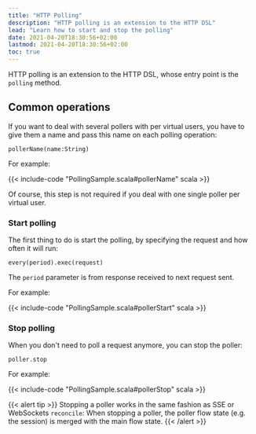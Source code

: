 ```yaml
---
title: "HTTP Polling"
description: "HTTP polling is an extension to the HTTP DSL"
lead: "Learn how to start and stop the polling"
date: 2021-04-20T18:30:56+02:00
lastmod: 2021-04-20T18:30:56+02:00
toc: true
---
```


HTTP polling is an extension to the HTTP DSL, whose entry point is the `polling` method.

## Common operations

If you want to deal with several pollers with per virtual users,
you have to give them a name and pass this name on each polling operation:

`pollerName(name:String)`

For example:

{{< include-code "PollingSample.scala#pollerName" scala >}}

Of course, this step is not required if you deal with one single poller per virtual user.

### Start polling

The first thing to do is start the polling, by specifying the request and how often it will run:

`every(period).exec(request)`

The `period` parameter is from response received to next request sent.

For example:

{{< include-code "PollingSample.scala#pollerStart" scala >}}

### Stop polling

When you don't need to poll a request anymore, you can stop the poller:

`poller.stop`

For example:

{{< include-code "PollingSample.scala#pollerStop" scala >}}

{{< alert tip >}}
Stopping a poller works in the same fashion as SSE or WebSockets `reconcile`:
When stopping a poller, the poller flow state (e.g. the session) is merged with the main flow state.
{{< /alert >}}
